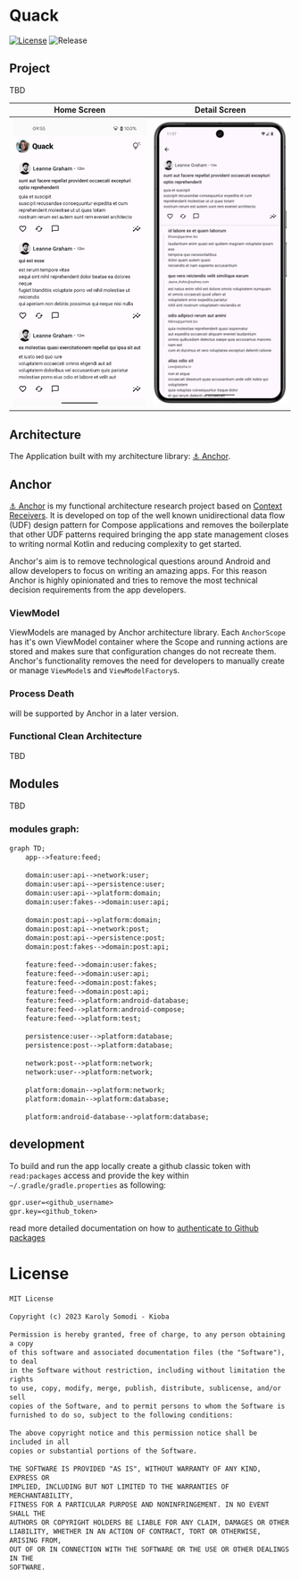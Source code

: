 # Quack

[![License](https://img.shields.io/github/license/kioba/quack?style=flat-square)](LICENSE)
![Release](https://img.shields.io/github/v/release/kioba/quack)

## Project

TBD

| Home Screen                                      | Detail Screen                                       |
|--------------------------------------------------|-----------------------------------------------------|
| <img src="/assets/homescreen.png" width="300" /> | <img src="/assets/detailscreen.png" width="300" />  |

## Architecture

The Application built with my architecture library: [⚓️ Anchor](https://kioba.github.io/anchor).

## Anchor

[⚓️ Anchor](https://github.com/kioba/anchor) is my functional architecture research project based on
[Context Receivers](https://github.com/Kotlin/KEEP/blob/master/proposals/context-receivers.md).
It is developed on top of the well known unidirectional data flow (UDF) design pattern for Compose
applications and removes the boilerplate that other UDF patterns required bringing the app state
management closes to writing normal Kotlin and reducing complexity to get started.

Anchor's aim is to remove technological questions around Android and allow developers to focus on
writing an amazing apps. For this reason Anchor is highly opinionated and tries to remove the most
technical decision requirements from the app developers.

### ViewModel

ViewModels are managed by Anchor architecture library. Each `AnchorScope` has it's own ViewModel
container where the Scope and running actions are stored and makes sure that configuration changes
do not recreate them. Anchor's functionality removes the need for developers to manually create or
manage `ViewModel`s and `ViewModelFactory`s.

### Process Death

will be supported by Anchor in a later version.

### Functional Clean Architecture

TBD

## Modules

TBD

### modules graph:

```mermaid
graph TD;
    app-->feature:feed;

    domain:user:api-->network:user;
    domain:user:api-->persistence:user;
    domain:user:api-->platform:domain;
    domain:user:fakes-->domain:user:api;
    
    domain:post:api-->platform:domain;
    domain:post:api-->network:post;
    domain:post:api-->persistence:post;
    domain:post:fakes-->domain:post:api;

    feature:feed-->domain:user:fakes;
    feature:feed-->domain:user:api;
    feature:feed-->domain:post:fakes;
    feature:feed-->domain:post:api;
    feature:feed-->platform:android-database;
    feature:feed-->platform:android-compose;
    feature:feed-->platform:test;

    persistence:user-->platform:database;
    persistence:post-->platform:database;

    network:post-->platform:network;
    network:user-->platform:network;

    platform:domain-->platform:network;
    platform:domain-->platform:database;

    platform:android-database-->platform:database;
```

## development

To build and run the app locally create a github classic token with `read:packages` access and
provide the key within `~/.gradle/gradle.properties` as following:

```
gpr.user=<github_username>
gpr.key=<github_token>
```

read more detailed documentation on how
to [authenticate to Github packages](https://docs.github.com/en/packages/working-with-a-github-packages-registry/working-with-the-gradle-registry#authenticating-to-github-packages)

License
=======

    MIT License
    
    Copyright (c) 2023 Karoly Somodi - Kioba
    
    Permission is hereby granted, free of charge, to any person obtaining a copy
    of this software and associated documentation files (the "Software"), to deal
    in the Software without restriction, including without limitation the rights
    to use, copy, modify, merge, publish, distribute, sublicense, and/or sell
    copies of the Software, and to permit persons to whom the Software is
    furnished to do so, subject to the following conditions:
    
    The above copyright notice and this permission notice shall be included in all
    copies or substantial portions of the Software.
    
    THE SOFTWARE IS PROVIDED "AS IS", WITHOUT WARRANTY OF ANY KIND, EXPRESS OR
    IMPLIED, INCLUDING BUT NOT LIMITED TO THE WARRANTIES OF MERCHANTABILITY,
    FITNESS FOR A PARTICULAR PURPOSE AND NONINFRINGEMENT. IN NO EVENT SHALL THE
    AUTHORS OR COPYRIGHT HOLDERS BE LIABLE FOR ANY CLAIM, DAMAGES OR OTHER
    LIABILITY, WHETHER IN AN ACTION OF CONTRACT, TORT OR OTHERWISE, ARISING FROM,
    OUT OF OR IN CONNECTION WITH THE SOFTWARE OR THE USE OR OTHER DEALINGS IN THE
    SOFTWARE.
